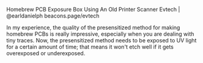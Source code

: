 Homebrew PCB Exposure Box Using An Old Printer Scanner
Evtech | @earldanielph
beacons.page/evtech

In my experience, the quality of the presensitized method for making homebrew PCBs is really impressive, especially when you are dealing with tiny traces. Now, the presensitized method needs to be exposed to UV light for a certain amount of time; that means it won't etch well if it gets overexposed or underexposed.

